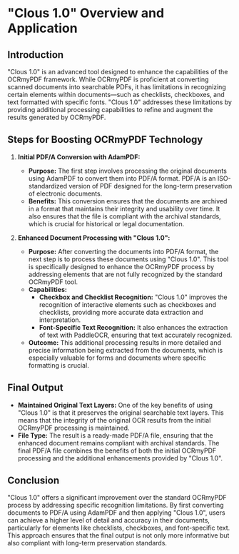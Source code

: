 # "Clous 1.0" Overview and Application

## Introduction

"Clous 1.0" is an advanced tool designed to enhance the capabilities of the OCRmyPDF framework. While OCRmyPDF is proficient at converting scanned documents into searchable PDFs, it has limitations in recognizing certain elements within documents—such as checklists, checkboxes, and text formatted with specific fonts. "Clous 1.0" addresses these limitations by providing additional processing capabilities to refine and augment the results generated by OCRmyPDF.

## Steps for Boosting OCRmyPDF Technology

1. **Initial PDF/A Conversion with AdamPDF:**
   - **Purpose:** The first step involves processing the original documents using AdamPDF to convert them into PDF/A format. PDF/A is an ISO-standardized version of PDF designed for the long-term preservation of electronic documents.
   - **Benefits:** This conversion ensures that the documents are archived in a format that maintains their integrity and usability over time. It also ensures that the file is compliant with the archival standards, which is crucial for historical or legal documentation.

2. **Enhanced Document Processing with "Clous 1.0":**
   - **Purpose:** After converting the documents into PDF/A format, the next step is to process these documents using "Clous 1.0". This tool is specifically designed to enhance the OCRmyPDF process by addressing elements that are not fully recognized by the standard OCRmyPDF tool.
   - **Capabilities:**
     - **Checkbox and Checklist Recognition:** "Clous 1.0" improves the recognition of interactive elements such as checkboxes and checklists, providing more accurate data extraction and interpretation.
     - **Font-Specific Text Recognition:** It also enhances the extraction of text with PaddleOCR, ensuring that text accurately recognized.
   - **Outcome:** This additional processing results in more detailed and precise information being extracted from the documents, which is especially valuable for forms and documents where specific formatting is crucial.

## Final Output

- **Maintained Original Text Layers:** One of the key benefits of using "Clous 1.0" is that it preserves the original searchable text layers. This means that the integrity of the original OCR results from the initial OCRmyPDF processing is maintained.
- **File Type:** The result is a ready-made PDF/A file, ensuring that the enhanced document remains compliant with archival standards. The final PDF/A file combines the benefits of both the initial OCRmyPDF processing and the additional enhancements provided by "Clous 1.0".

## Conclusion

"Clous 1.0" offers a significant improvement over the standard OCRmyPDF process by addressing specific recognition limitations. By first converting documents to PDF/A using AdamPDF and then applying "Clous 1.0", users can achieve a higher level of detail and accuracy in their documents, particularly for elements like checklists, checkboxes, and font-specific text. This approach ensures that the final output is not only more informative but also compliant with long-term preservation standards.
